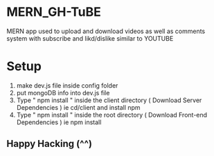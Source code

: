 # MERN_GH-TuBE
MERN app used to upload and download videos as well as comments system with subscribe and likd/dislike similar to YOUTUBE
# Setup
1. make dev.js file inside config folder
2. put mongoDB info into dev.js file
3. Type " npm install " inside the client directory ( Download Server Dependencies ) ie cd/client and install npm
4. Type " npm install " inside the root directory ( Download Front-end Dependencies ) ie npm install 

## Happy Hacking (^^)
